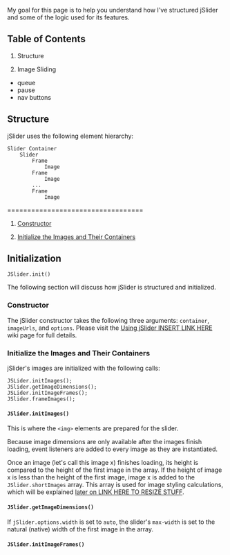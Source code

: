My goal for this page is to help you understand how I've structured jSlider and some of the logic used for its features.

## Table of Contents

1. Structure

2. Image Sliding
  - queue
  - pause
  - nav buttons
## Structure

jSlider uses the following element hierarchy:

```
Slider Container
	Slider
		Frame
			Image
		Frame
			Image
		...
		Frame
			Image
```


==================================

  1. [Constructor](#constructor)

  2. [Initialize the Images and Their Containers](#initialize-the-images-and-their-containers)

## Initialization

`JSlider.init()`

The following section will discuss how jSlider is structured and initialized.

### Constructor

The jSlider constructor takes the following three arguments: `container`, `imageUrls`, and `options`. Please visit the [Using jSlider INSERT LINK HERE](#) wiki page for full details.

### Initialize the Images and Their Containers

jSlider's images are initialized with the following calls:

```
JSLider.initImages();
JSlider.getImageDimensions();
JSLider.initImageFrames();
JSlider.frameImages();
```

#### `JSlider.initImages()`

This is where the `<img>` elements are prepared for the slider.

Because image dimensions are only available after the images finish loading, event listeners are added to every image as they are instantiated.

Once an image (let's call this image x) finishes loading, its height is compared to the height of the first image in the array. If the height of image x is less than the height of the first image, image x is added to the `JSlider.shortImages` array. This array is used for image styling calculations, which will be explained [later on LINK HERE TO RESIZE STUFF]().

#### `JSlider.getImageDimensions()`

If `jSlider.options.width` is set to `auto`, the slider's `max-width` is set to the natural (native) width of the first image in the array.

#### `JSlider.initImageFrames()`

